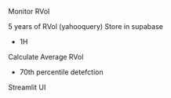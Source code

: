 Monitor RVol 

5 years of RVol (yahooquery)
Store in supabase
- 1H

Calculate Average RVol 
- 70th percentile detefction

Streamlit UI